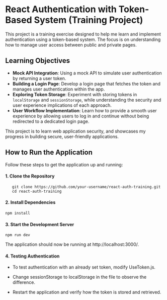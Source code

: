 # React Authentication with Token-Based System (Training Project)

This project is a training exercise designed to help me learn and implement authentication using a token-based system. The focus is on understanding how to manage user access between public and private pages.

## Learning Objectives
- **Mock API Integration**: Using a mock API to simulate user authentication by returning a user token.
- **Building a Login Page**: Develop a login page that fetches the token and manages user authentication within the app.
- **Exploring Token Storage**: Experiment with storing tokens in `localStorage` and `sessionStorage`, while understanding the security and user experience implications of each approach.
- **User Workflow Implementation**: Learn how to provide a smooth user experience by allowing users to log in and continue without being redirected to a dedicated login page.

This project is to learn web application security, and showcases my progress in building secure, user-friendly applications.

## How to Run the Application

Follow these steps to get the application up and running:

#### 1. **Clone the Repository**
```
   git clone https://github.com/your-username/react-auth-training.git
   cd react-auth-training
```
#### 2. **Install Dependencies**
```
npm install
```
#### 3. **Start the Development Server**
```
npm run dev
```
The application should now be running at http://localhost:3000/.

#### 4. **Testing Authentication**

- To test authentication with an already set token, modify UseToken.js.

- Change sessionStorage to localStorage in the file to observe the difference.

- Restart the application and verify how the token is stored and retrieved.
